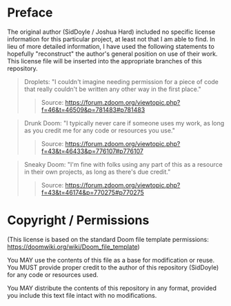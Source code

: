 # Preface
The original author (SidDoyle / Joshua Hard) included no specific license information for this particular project, at least not that I am able to find. In lieu of more detailed information, I have used the following statements to hopefully "reconstruct" the author's general position on use of their work. This license file will be inserted into the appropriate branches of this repository. 

> Droplets: "I couldn't imagine needing permission for a piece of code that really couldn't be written any other way in the first place."
>> Source: https://forum.zdoom.org/viewtopic.php?f=46&t=46509&p=781483#p781483

> Drunk Doom: "I typically never care if someone uses my work, as long as you credit me for any code or resources you use."
>> Source: https://forum.zdoom.org/viewtopic.php?f=43&t=46433&p=776107#p776107

> Sneaky Doom: "I'm fine with folks using any part of this as a resource in their own projects, as long as there's due credit."
>> Source: https://forum.zdoom.org/viewtopic.php?f=43&t=46174&p=770275#p770275

# Copyright / Permissions
(This license is based on the standard Doom file template permissions: https://doomwiki.org/wiki/Doom_file_template)

You MAY use the contents of this file as a base for modification or reuse. You MUST provide proper credit to the author of this repository (SidDoyle) for any code or resources used.

You MAY distribute the contents of this repository in any format, provided you include this text file intact with no modifications.
